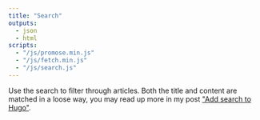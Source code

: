 ```yaml
---
title: "Search"
outputs:
  - json
  - html
scripts:
  - "/js/promose.min.js"
  - "/js/fetch.min.js"
  - "/js/search.js"
---
```


Use the search to filter through articles. Both the title and content are matched in a loose way, you may read up more in my post ["Add search to Hugo"](/add-search-to-hugo/).
